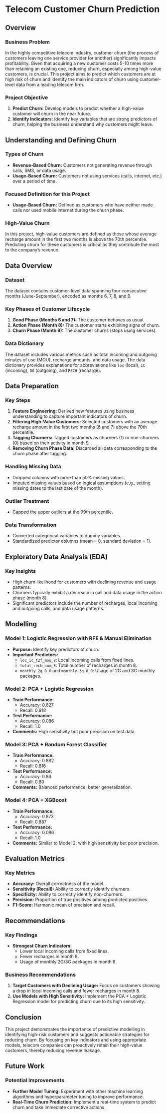 # **Telecom Customer Churn Prediction**

## **Overview**

### **Business Problem**

In the highly competitive telecom industry, customer churn (the process of customers leaving one service provider for another) significantly impacts profitability. Given that acquiring a new customer costs 5-10 times more than retaining an existing one, reducing churn, especially among high-value customers, is crucial. This project aims to predict which customers are at high risk of churn and identify the main indicators of churn using customer-level data from a leading telecom firm.

### **Project Objective**

1. **Predict Churn:** Develop models to predict whether a high-value customer will churn in the near future.  
2. **Identify Indicators:** Identify key variables that are strong predictors of churn, helping the business understand why customers might leave.

## **Understanding and Defining Churn**

### **Types of Churn**

* **Revenue-Based Churn:** Customers not generating revenue through calls, SMS, or data usage.  
* **Usage-Based Churn:** Customers not using services (calls, internet, etc.) over a period of time.

### **Focused Definition for this Project**

* **Usage-Based Churn:** Defined as customers who have neither made calls nor used mobile internet during the churn phase.

### **High-Value Churn**

In this project, high-value customers are defined as those whose average recharge amount in the first two months is above the 70th percentile. Predicting churn for these customers is critical as they contribute the most to the company’s revenue.

## **Data Overview**

### **Dataset**

The dataset contains customer-level data spanning four consecutive months (June-September), encoded as months 6, 7, 8, and 9\.

### **Key Phases of Customer Lifecycle**

1. **Good Phase (Months 6 and 7):** The customer behaves as usual.  
2. **Action Phase (Month 8):** The customer starts exhibiting signs of churn.  
3. **Churn Phase (Month 9):** The customer churns (stops using services).

### **Data Dictionary**

The dataset includes various metrics such as total incoming and outgoing minutes of use (MOU), recharge amounts, and data usage. The data dictionary provides explanations for abbreviations like `loc` (local), `IC` (incoming), `OG` (outgoing), and `RECH` (recharge).

## **Data Preparation**

### **Key Steps**

1. **Feature Engineering:** Derived new features using business understanding to capture important indicators of churn.  
2. **Filtering High-Value Customers:** Selected customers with an average recharge amount in the first two months (6 and 7\) above the 70th percentile.  
3. **Tagging Churners:** Tagged customers as churners (1) or non-churners (0) based on their activity in month 9\.  
4. **Removing Churn Phase Data:** Discarded all data corresponding to the churn phase after tagging.

### **Handling Missing Data**

* Dropped columns with more than 50% missing values.  
* Imputed missing values based on logical assumptions (e.g., setting missing dates to the last date of the month).

### **Outlier Treatment**

* Capped the upper outliers at the 99th percentile.

### **Data Transformation**

* Converted categorical variables to dummy variables.  
* Standardized predictor columns (mean \= 0, standard deviation \= 1).

## **Exploratory Data Analysis (EDA)**

### **Key Insights**

* High churn likelihood for customers with declining revenue and usage patterns.  
* Churners typically exhibit a decrease in call and data usage in the action phase (month 8).  
* Significant predictors include the number of recharges, local incoming and outgoing calls, and data usage patterns.

## **Modelling**

### **Model 1: Logistic Regression with RFE & Manual Elimination**

* **Purpose:** Identify key predictors of churn.  
* **Important Predictors:**  
  * `loc_ic_t2f_mou_8`: Local incoming calls from fixed lines.  
  * `total_rech_num_8`: Total number of recharges in month 8\.  
  * `monthly_2g_8_0` and `monthly_3g_8_0`: Usage of 2G and 3G monthly packages.

### **Model 2: PCA \+ Logistic Regression**

* **Train Performance:**  
  * Accuracy: 0.627  
  * Recall: 0.918  
* **Test Performance:**  
  * Accuracy: 0.086  
  * Recall: 1.0  
* **Comments:** High sensitivity but poor precision on test data.

### **Model 3: PCA \+ Random Forest Classifier**

* **Train Performance:**  
  * Accuracy: 0.882  
  * Recall: 0.816  
* **Test Performance:**  
  * Accuracy: 0.86  
  * Recall: 0.80  
* **Comments:** Balanced performance, better generalization.

### **Model 4: PCA \+ XGBoost**

* **Train Performance:**  
  * Accuracy: 0.873  
  * Recall: 0.887  
* **Test Performance:**  
  * Accuracy: 0.086  
  * Recall: 1.0  
* **Comments:** Similar to Model 2, with high sensitivity but poor precision.

## **Evaluation Metrics**

### **Key Metrics**

* **Accuracy:** Overall correctness of the model.  
* **Sensitivity (Recall):** Ability to correctly identify churners.  
* **Specificity:** Ability to correctly identify non-churners.  
* **Precision:** Proportion of true positives among predicted positives.  
* **F1-Score:** Harmonic mean of precision and recall.

## **Recommendations**

### **Key Findings**

* **Strongest Churn Indicators:**  
  * Lower local incoming calls from fixed lines.  
  * Fewer recharges in month 8\.  
  * Usage of monthly 2G/3G packages in month 8\.

### **Business Recommendations**

1. **Target Customers with Declining Usage:** Focus on customers showing a drop in local incoming calls and fewer recharges in month 8\.  
2. **Use Models with High Sensitivity:** Implement the PCA \+ Logistic Regression model for predicting churn due to its high sensitivity.

## **Conclusion**

This project demonstrates the importance of predictive modelling in identifying high-risk customers and suggests actionable strategies for reducing churn. By focusing on key indicators and using appropriate models, telecom companies can proactively retain their high-value customers, thereby reducing revenue leakage.

## **Future Work**

### **Potential Improvements**

* **Further Model Tuning:** Experiment with other machine learning algorithms and hyperparameter tuning to improve performance.  
* **Real-Time Churn Prediction:** Implement a real-time system to predict churn and take immediate corrective actions.

